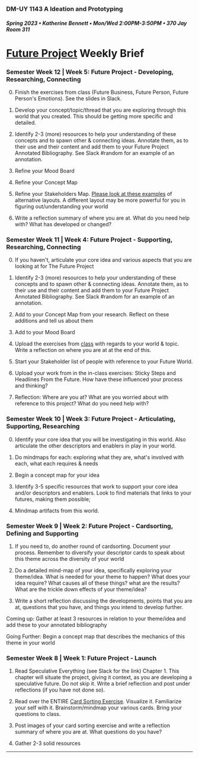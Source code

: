 ### DM-UY 1143 A Ideation and Prototyping
##### Spring 2023 • Katherine Bennett • Mon/Wed 2:00PM-3:50PM • 370 Jay Room 311

# [Future Project](Future.md) Weekly Brief

### Semester Week 12 | Week 5: Future Project - Developing, Researching, Connecting


0. Finish the exercises from class (Future Business, Future Person, Future Person's Emotions). See the slides in Slack.

1. Develop your concept/topic/thread that you are exploring through this world that you created. This should be getting more specific and detailed.

2. Identify 2-3 (more) resources to help your understanding of these concepts and to spawn other & connecting ideas. Annotate them, as to their use and their content and add them to your Future Project Annotated Bibliography. See Slack #random for an example of an annotation.

3. Refine your Mood Board

4. Refine your Concept Map

5. Refine your Stakeholders Map. [Please look at these examples](https://simplystakeholders.com/stakeholder-mapping/) of alternative layouts. A different layout may be more powerful for you in figuring out/understanding your world

6. Write a reflection summary of where you are at. What do you need help with? What has developed or changed?


### Semester Week 11 | Week 4: Future Project - Supporting, Researching, Connecting

0. If you haven't, articulate your core idea and various aspects that you are looking at for The Future Project

1. Identify 2-3 (more) resources to help your understanding of these concepts and to spawn other & connecting ideas. Annotate them, as to their use and their content and add them to your Future Project Annotated Bibliography. See Slack #random for an example of an annotation.

2. Add to your Concept Map from your research. Reflect on these additions and tell us about them

3. Add to your Mood Board

4. Upload the exercises from [class](https://docs.google.com/document/d/1ZLDFTjBLFXp5sJxJS6_HvtLvPDXe_fL1gdhq4eo6NeY/edit?usp=sharing) with regards to your world & topic. Write a reflection on where you are at at the end of this.

5. Start your Stakeholder list of people with reference to your Future World.

6. Upload your work from in the in-class exercises: Sticky Steps and Headlines From the Future. How have these influenced your process and thinking? 

7. Reflection: Where are you at? What are you worried about with reference to this project? What do you need help with?


### Semester Week 10 | Week 3: Future Project - Articulating, Supporting, Researching

0. Identify your core idea that you will be investigating in this world. Also articulate the other descriptors and enablers in play in your world.

1. Do mindmaps for each: exploring what they are, what's involved with each, what each requires & needs

2. Begin a concept map for your idea

3. Identify 3-5 specific resources that work to support your core idea and/or descriptors and enablers. Look to find materials that links to your futures, making them possible;

4. Mindmap artifacts from this world.


### Semester Week 9 | Week 2: Future Project - Cardsorting, Defining and Supporting

1. If you need to, do another round of cardsorting. Document your process. Remember to diversify your descriptor cards to speak about this theme across the diversity of your world

2. Do a detailed mind-map of your idea, specifically exploring your theme/idea. What is needed for your theme to happen? What does your idea require? What causes all of these things? what are the results? What are the trickle down effects of your theme/idea?

3.  Write a short reflection discussing the developments, points that you are at, questions that you have, and things you intend to develop further. 


Coming up: Gather at least 3 resources in relation to your theme/idea and add these to your annotated bibliography

Going Further: Begin a concept map that describes the mechanics of this theme in your world


### Semester Week 8 | Week 1: Future Project - Launch

1. Read Speculative Everything (see Slack for the link) Chapter 1. This chapter will situate the project, giving it context, as you are developing a speculative future. Do not skip it. Write a brief reflection and post under reflections (if you have not done so).


2. Read over the ENTIRE [Card Sorting Exercise](cardSortingExercise.md). Visualize it. Familiarize your self with it. Brainstorm/mindmap your various cards. Bring your questions to class.

3. Post images of your card sorting exercise and write a reflection summary of where you are at. What questions do you have?

4. Gather 2-3 solid resources




---

